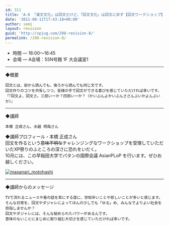 ```yaml
---
id: 311
title: 'A-6 「漢文文化」は回文だけど、「回文文化」は回文に非ず【回文ワークショップ】'
date: '2011-08-11T17:43:18+00:00'
author: semi
layout: revision
guid: 'http://xpjug.com/298-revision-8/'
permalink: /298-revision-8/
---
```


- 時間 — 16:00～16:45
- 会場 — A会場：55N号館 1F 大会議室1

---

◆概要

```
回文とは、前から読んでも、後ろから読んでも同じ文です。
回文作りのコツを共有しつつ、皆様の手で回文ができる喜びを感じていただければ幸いです。
「『回文よ、回文さ。三部いーか？四部いーか？（かいぶんよかいぶんささんぶいかよんぶいか）』
```

---

◆講師

```
本橋 正成さん、水越 明哉さん
```

◆講師プロフィール・本橋 正成さん  
回文を作るという<del>意味不明な</del>チャレンジングなワークショップを受理していただいたXP祭りのふところの深さに恐れをいだく。  
10月には、この早稲田大学でパタンの国際会議 AsianPLoP を行います。ぜひお越しください。

[![](http://xpjug.com/wp-content/uploads/2011/08/masanari_motohashi.png "masanari_motohashi")](http://xpjug.com/wp-content/uploads/2011/08/masanari_motohashi.png)

---

◆講師からのメッセージ

```
TVで流れるニュースや巷の話を耳にする度に、世知辛いことや悲しいことが多いと感じます。
そんな日常を、回文やダジャレによってほんの少しでも「ゆる」め、みんなでよりよい社会を目指しませんか？
回文やダジャレには、そんな秘められたパワーがあるんです。
意味のないことにまじめに取り組む大切さを感じていただければ幸いです。
```
